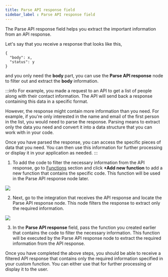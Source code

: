 ```yaml
---
title: Parse API response field
sidebar_label : Parse API response field
---
```



The Parse API response field helps you extract the important information from an API response. 

Let's say that you receive a response that looks like this,
```
{
  "body": x,
  "status": y
}
```

and you only need the **body** part, you can use the **Parse API response** node to filter out and extract the **body** information. 

:::info
For example, you made a request to an API to get a list of people along with their contact information. The API will send back a response containing this data in a specific format.

However, the response might contain more information than you need. For example, if you're only interested in the name and email of the first person in the list, you would need to parse the response. Parsing means to extract only the data you need and convert it into a data structure that you can work with in your code.

Once you have parsed the response, you can access the specific pieces of data that you need. You can then use this information for further processing or display it in your application as needed.
:::

1. To add the code to filter the necessary information from the API response, go to [Functions](https://docs.yellow.ai/docs/platform_concepts/studio/build/code#1) section and click **+Add new function** to add a new function that contains the specific code. This function will be used in the Parse API response node later.

 ![](https://i.imgur.com/7ueoDNE.png)


2. Next, go to the integration that receives the API response and locate the Parse API response node. This node filters the response to extract only the required information.

 ![](https://i.imgur.com/FJiBb5C.png)


3. In the **Parse API response** field, pass the function you created earlier that contains the code to filter the necessary information. This function will be executed by the Parse API response node to extract the required information from the API response.

Once you have completed the above steps, you should be able to receive a filtered API response that contains only the required information specified in your custom function. You can either use that for further processing or display it to the user.
